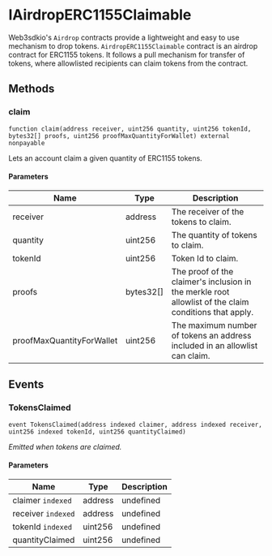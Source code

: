 # IAirdropERC1155Claimable





Web3sdkio&#39;s `Airdrop` contracts provide a lightweight and easy to use mechanism  to drop tokens.  `AirdropERC1155Claimable` contract is an airdrop contract for ERC1155 tokens. It follows a  pull mechanism for transfer of tokens, where allowlisted recipients can claim tokens from  the contract.



## Methods

### claim

```solidity
function claim(address receiver, uint256 quantity, uint256 tokenId, bytes32[] proofs, uint256 proofMaxQuantityForWallet) external nonpayable
```

Lets an account claim a given quantity of ERC1155 tokens.



#### Parameters

| Name | Type | Description |
|---|---|---|
| receiver | address | The receiver of the tokens to claim. |
| quantity | uint256 | The quantity of tokens to claim. |
| tokenId | uint256 | Token Id to claim. |
| proofs | bytes32[] | The proof of the claimer&#39;s inclusion in the merkle root allowlist                                        of the claim conditions that apply. |
| proofMaxQuantityForWallet | uint256 | The maximum number of tokens an address included in an                                        allowlist can claim. |



## Events

### TokensClaimed

```solidity
event TokensClaimed(address indexed claimer, address indexed receiver, uint256 indexed tokenId, uint256 quantityClaimed)
```



*Emitted when tokens are claimed.*

#### Parameters

| Name | Type | Description |
|---|---|---|
| claimer `indexed` | address | undefined |
| receiver `indexed` | address | undefined |
| tokenId `indexed` | uint256 | undefined |
| quantityClaimed  | uint256 | undefined |



